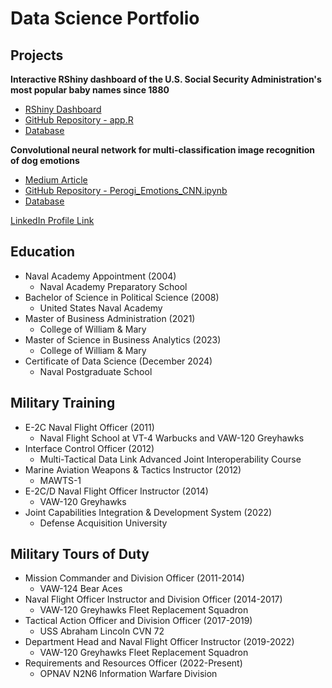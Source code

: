 # Data Science Portfolio


## Projects
**Interactive RShiny dashboard of the U.S. Social Security Administration's most popular baby names since 1880**
- [RShiny Dashboard](https://drandrade.shinyapps.io/shiny/)
- [GitHub Repository - app.R](https://github.com/dougrandrade/NamesRepo)
- [Database](https://www.ssa.gov/oact/babynames/names.zip)

**Convolutional neural network for multi-classification image recognition of dog emotions**
- [Medium Article](https://medium.com/@doug.r.andrade/what-is-your-dog-feeling-f02e85b56edb)
- [GitHub Repository - Perogi_Emotions_CNN.ipynb](https://github.com/dougrandrade/Dog_Emotions_CNN_Repo)
- [Database](https://doi.org/10.34740/KAGGLE/DSV/8330954)

[LinkedIn Profile Link](https://www.linkedin.com/in/douglasrandrade/)

## Education
- Naval Academy Appointment (2004)
  - Naval Academy Preparatory School
- Bachelor of Science in Political Science (2008)
  - United States Naval Academy
- Master of Business Administration (2021)
  - College of William & Mary
- Master of Science in Business Analytics (2023)
  - College of William & Mary
- Certificate of Data Science (December 2024)
  - Naval Postgraduate School

## Military Training
- E-2C Naval Flight Officer (2011)
  - Naval Flight School at VT-4 Warbucks and VAW-120 Greyhawks
- Interface Control Officer (2012)
  - Multi-Tactical Data Link Advanced Joint Interoperability Course 
- Marine Aviation Weapons & Tactics Instructor (2012)
  - MAWTS-1
- E-2C/D Naval Flight Officer Instructor (2014)
  - VAW-120 Greyhawks
- Joint Capabilities Integration & Development System (2022)
  - Defense Acquisition University

## Military Tours of Duty
- Mission Commander and Division Officer (2011-2014)
  - VAW-124 Bear Aces 
- Naval Flight Officer Instructor and Division Officer (2014-2017)
  - VAW-120 Greyhawks Fleet Replacement Squadron
- Tactical Action Officer and Division Officer (2017-2019)
  - USS Abraham Lincoln CVN 72
- Department Head and Naval Flight Officer Instructor (2019-2022)
  - VAW-120 Greyhawks Fleet Replacement Squadron
- Requirements and Resources Officer (2022-Present)
  - OPNAV N2N6 Information Warfare Division
